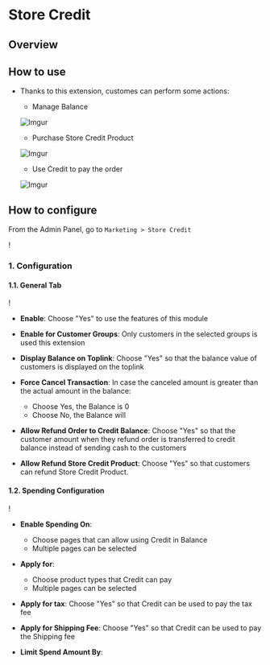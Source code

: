 # Store Credit
## Overview

## How to use
- Thanks to this extension, customes can perform some actions:
  - Manage Balance
  
  ![Imgur](https://i.imgur.com/s14o46W.png)
  
  - Purchase Store Credit Product
  
  ![Imgur](https://i.imgur.com/Mm29CoQ.png)
  
  - Use Credit to pay the order
  
  ![Imgur](https://i.imgur.com/Mm29CoQ.png)
  


## How to configure

From the Admin Panel, go to `Marketing > Store Credit`

!

### 1. Configuration
#### 1.1. General Tab

!

- **Enable**: Choose "Yes" to use the features of this module
- **Enable for Customer Groups**: Only customers in the selected groups is used this extension
- **Display Balance on Toplink**: Choose "Yes" so that the balance value of customers is displayed on the toplink
- **Force Cancel Transaction**: In case the canceled amount is greater than the actual amount in the balance:
  - Choose Yes, the Balance is 0
  - Choose No, the Balance will 
  
- **Allow Refund Order to Credit Balance**: Choose "Yes" so that the customer amount when they refund order is transferred to credit balance instead of sending cash to the customers
- **Allow Refund Store Credit Product**: Choose "Yes" so that customers can refund Store Credit Product.

#### 1.2. Spending Configuration

!

- **Enable Spending On**:
  - Choose pages that can allow using Credit in Balance
  - Multiple pages can be selected
  
- **Apply for**:
  - Choose product types that Credit can pay
  - Multiple pages can be selected
  
- **Apply for tax**: Choose "Yes" so that Credit can be used to pay the tax fee
- **Apply for Shipping Fee**: Choose "Yes" so that Credit can be used to pay the Shipping fee
- **Limit Spend Amount By**: 





























